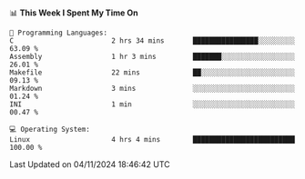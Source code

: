 <!--START_SECTION:waka-->
📊 **This Week I Spent My Time On** 

```text
💬 Programming Languages: 
C                        2 hrs 34 mins       ████████████████░░░░░░░░░   63.09 % 
Assembly                 1 hr 3 mins         ███████░░░░░░░░░░░░░░░░░░   26.01 % 
Makefile                 22 mins             ██░░░░░░░░░░░░░░░░░░░░░░░   09.13 % 
Markdown                 3 mins              ░░░░░░░░░░░░░░░░░░░░░░░░░   01.24 % 
INI                      1 min               ░░░░░░░░░░░░░░░░░░░░░░░░░   00.47 % 

💻 Operating System: 
Linux                    4 hrs 4 mins        █████████████████████████   100.00 % 
```


 Last Updated on 04/11/2024 18:46:42 UTC
<!--END_SECTION:waka-->
